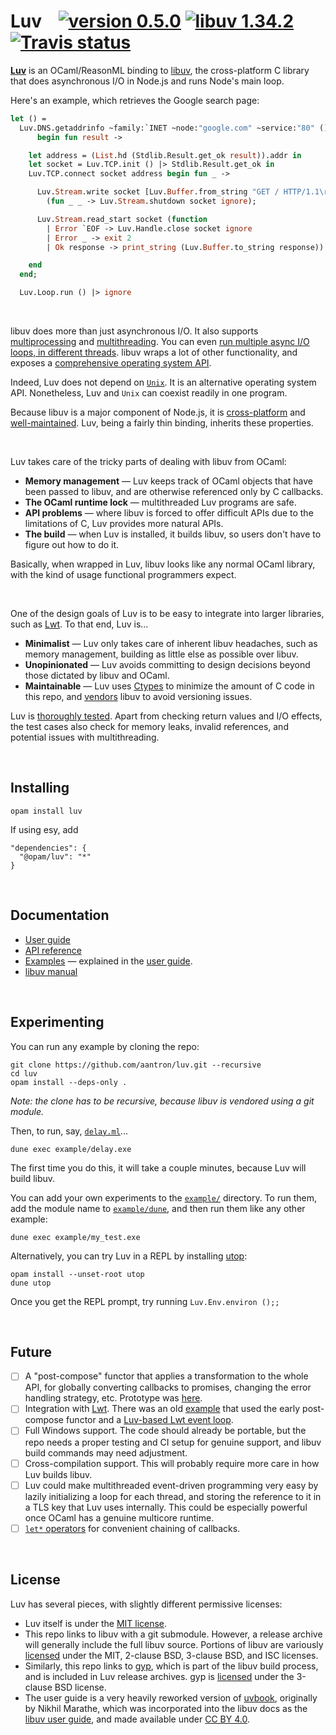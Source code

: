 # Luv &nbsp;&nbsp; [![version 0.5.0][version]][releases] [![libuv 1.34.2][libuv-version]][libuv-releases] [![Travis status][travis-img]][travis]

[releases]: https://github.com/aantron/luv/releases
[version]: https://img.shields.io/badge/version-0.5.0-blue.svg
[libuv-releases]: https://github.com/libuv/libuv/releases
[libuv-version]: https://img.shields.io/badge/libuv-1.34.2-blue.svg
[travis]: https://travis-ci.org/aantron/luv
[travis-img]: https://img.shields.io/travis/aantron/luv/master.svg?label=travis

[**Luv**][luv] is an OCaml/ReasonML binding to [libuv][libuv], the
cross-platform C library that does asynchronous I/O in Node.js and runs Node's
main loop.

Here's an example, which retrieves the Google search page:

```ocaml
let () =
  Luv.DNS.getaddrinfo ~family:`INET ~node:"google.com" ~service:"80" ()
      begin fun result ->

    let address = (List.hd (Stdlib.Result.get_ok result)).addr in
    let socket = Luv.TCP.init () |> Stdlib.Result.get_ok in
    Luv.TCP.connect socket address begin fun _ ->

      Luv.Stream.write socket [Luv.Buffer.from_string "GET / HTTP/1.1\r\n\r\n"]
        (fun _ _ -> Luv.Stream.shutdown socket ignore);

      Luv.Stream.read_start socket (function
        | Error `EOF -> Luv.Handle.close socket ignore
        | Error _ -> exit 2
        | Ok response -> print_string (Luv.Buffer.to_string response))

    end
  end;

  Luv.Loop.run () |> ignore
```

<br/>

libuv does more than just asynchronous I/O. It also supports
[multiprocessing][processes] and [multithreading][threads]. You can even [run
multiple async I/O loops, in different threads][loops]. libuv wraps a lot of
other functionality, and exposes a [comprehensive operating system API][api].

Indeed, Luv does not depend on [`Unix`][unix]. It is an alternative operating
system API. Nonetheless, Luv and `Unix` can coexist readily in one program.

Because libuv is a major component of Node.js, it is
[cross-platform][platforms] and [well-maintained][maintainers]. Luv, being a
fairly thin binding, inherits these properties.

<br/>

Luv takes care of the tricky parts of dealing with libuv from OCaml:

- **Memory management** &mdash; Luv keeps track of OCaml objects that have been
  passed to libuv, and are otherwise referenced only by C callbacks.
- **The OCaml runtime lock** &mdash; multithreaded Luv programs are safe.
- **API problems** &mdash; where libuv is forced to offer difficult APIs due to
  the limitations of C, Luv provides more natural APIs.
- **The build** &mdash; when Luv is installed, it builds libuv, so users don't
  have to figure out how to do it.

Basically, when wrapped in Luv, libuv looks like any normal OCaml library, with
the kind of usage functional programmers expect.

<br/>

One of the design goals of Luv is to be easy to integrate into larger libraries,
such as [Lwt][lwt]. To that end, Luv is...

- **Minimalist** &mdash; Luv only takes care of inherent libuv headaches, such
  as memory management, building as little else as possible over libuv.
- **Unopinionated** &mdash; Luv avoids committing to design decisions beyond
  those dictated by libuv and OCaml.
- **Maintainable** &mdash; Luv uses [Ctypes][ctypes] to minimize the amount of C
  code in this repo, and [vendors][vendor] libuv to avoid versioning issues.

Luv is [thoroughly tested][tests]. Apart from checking return values and I/O
effects, the test cases also check for memory leaks, invalid references, and
potential issues with multithreading.

<br/>

## Installing

```
opam install luv
```

If using esy, add

```
"dependencies": {
  "@opam/luv": "*"
}
```

<br/>

## Documentation

- [User guide][guide]
- [API reference][api]
- [Examples][examples] &mdash; explained in the [user guide][guide].
- [libuv manual][libuv-docs]

<br/>

## Experimenting

You can run any example by cloning the repo:

```
git clone https://github.com/aantron/luv.git --recursive
cd luv
opam install --deps-only .
```

*Note: the clone *has* to be recursive, because libuv is vendored using a git
module.*

Then, to run, say, [`delay.ml`][delay.ml]...

```
dune exec example/delay.exe
```

The first time you do this, it will take a couple minutes, because Luv will
build libuv.

You can add your own experiments to the [`example/`][examples] directory. To run
them, add the module name to [`example/dune`][example/dune], and then run them
like any other example:

```
dune exec example/my_test.exe
```

Alternatively, you can try Luv in a REPL by installing [utop][utop]:

```
opam install --unset-root utop
dune utop
```

Once you get the REPL prompt, try running `Luv.Env.environ ();;`

<br/>

## Future

- [ ] A "post-compose" functor that applies a transformation to the whole API,
for globally converting callbacks to promises, changing the error handling
strategy, etc. Prototype was [here][postcompose].
- [ ] Integration with [Lwt][lwt]. There was an old [example][lwt-integration]
that used the early post-compose functor and a [Luv-based Lwt event
loop][lwt-loop].
- [ ] Full Windows support. The code should already be portable, but the repo
needs a proper testing and CI setup for genuine support, and libuv build
commands may need adjustment.
- [ ] Cross-compilation support. This will probably require more care in how Luv
builds libuv.
- [ ] Luv could make multithreaded event-driven programming very easy by lazily
initializing a loop for each thread, and storing the reference to it in a TLS
key that Luv uses internally. This could be especially powerful once OCaml has a
genuine multicore runtime.
- [ ] [`let*` operators][let] for convenient chaining of callbacks.

<br/>

## License

Luv has several pieces, with slightly different permissive licenses:

- Luv itself is under the [MIT license][license].
- This repo links to libuv with a git submodule. However, a release archive will
  generally include the full libuv source. Portions of libuv are variously
  [licensed][libuv-license] under the MIT, 2-clause BSD, 3-clause BSD, and ISC
  licenses.
- Similarly, this repo links to [gyp][gyp], which is part of the libuv build
  process, and is included in Luv release archives. gyp is
  [licensed][gyp-license] under the 3-clause BSD license.
- The user guide is a very heavily reworked version of [uvbook][uvbook],
  originally by Nikhil Marathe, which was incorporated into the libuv docs as
  the [libuv user guide][libuv-guide], and made available under
  [CC BY 4.0][guide-license].

[luv]: https://github.com/aantron/luv
[libuv]: https://github.com/libuv/libuv
[platforms]: https://github.com/libuv/libuv/blob/master/SUPPORTED_PLATFORMS.md#readme
[maintainers]: https://github.com/libuv/libuv/blob/master/MAINTAINERS.md#readme
[ctypes]: https://github.com/ocamllabs/ocaml-ctypes#readme
[vendor]: https://github.com/aantron/luv/tree/master/src/c/vendor
[tests]: https://github.com/aantron/luv/tree/master/test
[guide]: https://aantron.github.io/luv/
[api]: https://aantron.github.io/luv/luv/index.html#api-reference
[examples]: https://github.com/aantron/luv/tree/master/example
[libuv-docs]: http://docs.libuv.org/en/v1.x/
[experiment]: https://aantron.github.io/luv/introduction.html
[lwt]: https://github.com/ocsigen/lwt#readme
[gyp]: https://gyp.gsrc.io/
[license]: https://github.com/aantron/luv/blob/master/LICENSE.md
[libuv-license]: https://github.com/libuv/libuv/blob/v1.x/LICENSE
[gyp-license]: https://chromium.googlesource.com/external/gyp/+/refs/heads/master/LICENSE
[uvbook]: https://github.com/nikhilm/uvbook
[libuv-guide]: http://docs.libuv.org/en/v1.x/guide.html
[guide-license]: https://github.com/aantron/luv/blob/master/docs/LICENSE
[processes]: https://aantron.github.io/luv/processes.html
[threads]: https://aantron.github.io/luv/threads.html
[loops]: https://aantron.github.io/luv/threads.html#multiple-event-loops
[unix]: https://caml.inria.fr/pub/docs/manual-ocaml/libref/Unix.html
[delay.ml]: https://github.com/aantron/luv/blob/master/example/delay.ml
[example/dune]: https://github.com/aantron/luv/blob/master/example/dune
[utop]: https://github.com/ocaml-community/utop
[postcompose]: https://github.com/aantron/luv/blob/0eae7f30ef99157bda77c62e0cb82169410de583/src/promisify_signatures.ml
[lwt-integration]: https://github.com/aantron/luv/blob/0eae7f30ef99157bda77c62e0cb82169410de583/example/http_get_lwt/http_get_lwt.ml
[lwt-loop]: https://github.com/aantron/luv/blob/0eae7f30ef99157bda77c62e0cb82169410de583/src/lwt/luv_lwt.ml
[let]: https://github.com/aantron/luv/blob/0eae7f30ef99157bda77c62e0cb82169410de583/src/syntax/syntax.mli#L6-L15
